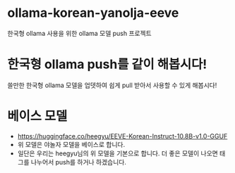 # ollama-korean-yanolja-eeve
한국형 ollama 사용을 위한 ollama 모델 push 프로젝트

# 한국형 ollama push를 같이 해봅시다!
쓸만한 한국형 ollama 모델을 업뎃하여 쉽게 pull 받아서 사용할 수 있게 해봅시다!

# 베이스 모델
- https://huggingface.co/heegyu/EEVE-Korean-Instruct-10.8B-v1.0-GGUF
- 위 모델은 야놀자 모델을 베이스로 합니다.
- 일단은 우리는 heegyu님의 위 모델을 기본으로 합니다. 더 좋은 모델이 나오면 태그를 나누어서 push를 하거나 하겠습니다.
